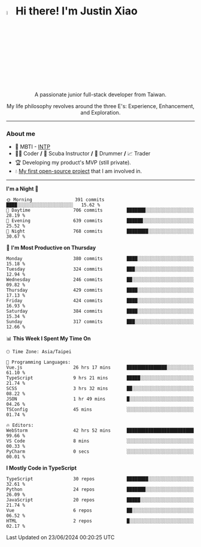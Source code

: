 # <img src="https://media.giphy.com/media/hvRJCLFzcasrR4ia7z/giphy.gif" width="5%">Hi there! I'm Justin Xiao
<p align="center">A passionate junior full-stack developer from Taiwan.  </p>
<p align="center">My life philosophy revolves around the three E's: Experience, Enhancement, and Exploration.</p>

---
### About me
- 👀 MBTI - [INTP](https://www.16personalities.com/intp-personality)
- 👨‍💻 Coder **/** 🤿 Scuba Instructor **/** 🥁 Drummer **/** 📈 Trader
- 🏆 Developing my product's MVP (still private).
- 💧 [My first open-source project](https://github.com/Game-as-a-Service/Game-Lobby-Web) that I am involved in.

---
<!--START_SECTION:waka-->
**I'm a Night 🦉** 

```text
🌞 Morning                391 commits         ████░░░░░░░░░░░░░░░░░░░░░   15.62 % 
🌆 Daytime                706 commits         ███████░░░░░░░░░░░░░░░░░░   28.19 % 
🌃 Evening                639 commits         ██████░░░░░░░░░░░░░░░░░░░   25.52 % 
🌙 Night                  768 commits         ████████░░░░░░░░░░░░░░░░░   30.67 % 
```
📅 **I'm Most Productive on Thursday** 

```text
Monday                   380 commits         ████░░░░░░░░░░░░░░░░░░░░░   15.18 % 
Tuesday                  324 commits         ███░░░░░░░░░░░░░░░░░░░░░░   12.94 % 
Wednesday                246 commits         ██░░░░░░░░░░░░░░░░░░░░░░░   09.82 % 
Thursday                 429 commits         ████░░░░░░░░░░░░░░░░░░░░░   17.13 % 
Friday                   424 commits         ████░░░░░░░░░░░░░░░░░░░░░   16.93 % 
Saturday                 384 commits         ████░░░░░░░░░░░░░░░░░░░░░   15.34 % 
Sunday                   317 commits         ███░░░░░░░░░░░░░░░░░░░░░░   12.66 % 
```


📊 **This Week I Spent My Time On** 

```text
🕑︎ Time Zone: Asia/Taipei

💬 Programming Languages: 
Vue.js                   26 hrs 17 mins      ███████████████░░░░░░░░░░   61.10 % 
TypeScript               9 hrs 21 mins       █████░░░░░░░░░░░░░░░░░░░░   21.74 % 
SCSS                     3 hrs 32 mins       ██░░░░░░░░░░░░░░░░░░░░░░░   08.22 % 
JSON                     1 hr 49 mins        █░░░░░░░░░░░░░░░░░░░░░░░░   04.26 % 
TSConfig                 45 mins             ░░░░░░░░░░░░░░░░░░░░░░░░░   01.74 % 

🔥 Editors: 
WebStorm                 42 hrs 52 mins      █████████████████████████   99.66 % 
VS Code                  8 mins              ░░░░░░░░░░░░░░░░░░░░░░░░░   00.33 % 
PyCharm                  0 secs              ░░░░░░░░░░░░░░░░░░░░░░░░░   00.01 % 
```

**I Mostly Code in TypeScript** 

```text
TypeScript               30 repos            ████████░░░░░░░░░░░░░░░░░   32.61 % 
Python                   24 repos            ███████░░░░░░░░░░░░░░░░░░   26.09 % 
JavaScript               20 repos            █████░░░░░░░░░░░░░░░░░░░░   21.74 % 
Vue                      6 repos             ██░░░░░░░░░░░░░░░░░░░░░░░   06.52 % 
HTML                     2 repos             █░░░░░░░░░░░░░░░░░░░░░░░░   02.17 % 
```




 Last Updated on 23/06/2024 00:20:25 UTC
<!--END_SECTION:waka-->
